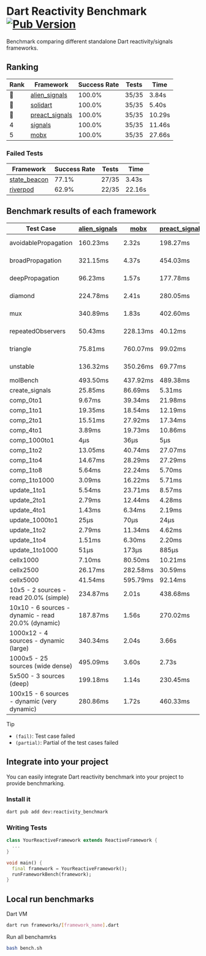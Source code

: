 # Dart Reactivity Benchmark [![Pub Version](https://img.shields.io/pub/v/reactivity_benchmark)](https://pub.dev/packages/reactivity_benchmark)

Benchmark comparing different standalone Dart reactivity/signals frameworks.

## Ranking

<!-- ranking start -->
| Rank | Framework | Success Rate | Tests | Time |
|------|-----------|--------------|-------|------|
| 🥇 | [alien_signals](https://github.com/medz/alien-signals-dart) | 100.0% | 35/35 | 3.84s |
| 🥈 | [solidart](https://github.com/nank1ro/solidart) | 100.0% | 35/35 | 5.40s |
| 🥉 | [preact_signals](https://pub.dev/packages/preact_signals) | 100.0% | 35/35 | 10.29s |
| 4 | [signals](https://github.com/rodydavis/signals.dart) | 100.0% | 35/35 | 11.46s |
| 5 | [mobx](https://github.com/mobxjs/mobx.dart) | 100.0% | 35/35 | 27.66s |

<!-- ranking end -->

### **Failed Tests**

<!-- fail start -->
| Framework | Success Rate | Tests | Time |
|-----------|--------------|-------|------|
| [state_beacon](https://github.com/jinyus/dart_beacon) | 77.1% | 27/35 | 3.43s |
| [riverpod](https://github.com/rrousselGit/riverpod) | 62.9% | 22/35 | 22.16s |

<!-- fail end -->

## Benchmark results of each framework

<!-- test-case start -->
| Test Case | [alien_signals](https://github.com/medz/alien-signals-dart) | [mobx](https://github.com/mobxjs/mobx.dart) | [preact_signals](https://pub.dev/packages/preact_signals) | [riverpod](https://github.com/rrousselGit/riverpod) | [signals](https://github.com/rodydavis/signals.dart) | [solidart](https://github.com/nank1ro/solidart) | [state_beacon](https://github.com/jinyus/dart_beacon) |
|---|---|---|---|---|---|---|---|
| avoidablePropagation | 160.23ms | 2.32s | 198.27ms | 1.35s | 207.63ms | 263.61ms | 149.03ms (fail) |
| broadPropagation | 321.15ms | 4.37s | 454.03ms | 82.08ms (fail) | 456.79ms | 458.21ms | 6.20ms (fail) |
| deepPropagation | 96.23ms | 1.57s | 177.78ms | 1.93s (fail) | 165.74ms | 146.54ms | 141.50ms (fail) |
| diamond | 224.78ms | 2.41s | 280.05ms | 2.59s (fail) | 279.45ms | 315.13ms | 182.42ms (fail) |
| mux | 340.89ms | 1.83s | 402.60ms | 562.79ms (fail) | 415.01ms | 405.25ms | 194.14ms (fail) |
| repeatedObservers | 50.43ms | 228.13ms | 40.12ms | 377.49ms (fail) | 44.99ms | 89.60ms | 53.07ms (fail) |
| triangle | 75.81ms | 760.07ms | 99.02ms | 876.37ms (fail) | 103.96ms | 97.74ms | 75.98ms (fail) |
| unstable | 136.32ms | 350.26ms | 69.77ms | 608.62ms (fail) | 79.48ms | 174.55ms | 339.06ms (fail) |
| molBench | 493.50ms | 437.92ms | 489.38ms | 11.00ms | 486.39ms | 493.28ms | 906μs |
| create_signals | 25.85ms | 86.69ms | 5.31ms | 25.30ms | 27.77ms | 75.22ms | 59.83ms |
| comp_0to1 | 9.67ms | 39.34ms | 21.98ms | 14.45ms | 12.44ms | 31.31ms | 53.52ms |
| comp_1to1 | 19.35ms | 18.54ms | 12.19ms | 23.14ms | 30.21ms | 49.71ms | 55.60ms |
| comp_2to1 | 15.51ms | 27.92ms | 17.34ms | 25.67ms | 8.85ms | 22.40ms | 37.34ms |
| comp_4to1 | 3.89ms | 19.73ms | 10.86ms | 3.25ms | 2.73ms | 16.49ms | 16.78ms |
| comp_1000to1 | 4μs | 36μs | 5μs | 5μs | 7μs | 14μs | 41μs |
| comp_1to2 | 13.05ms | 40.74ms | 27.07ms | 16.31ms | 22.24ms | 36.53ms | 45.00ms |
| comp_1to4 | 14.67ms | 28.29ms | 27.29ms | 31.20ms | 6.91ms | 15.85ms | 43.47ms |
| comp_1to8 | 5.64ms | 22.24ms | 5.70ms | 5.34ms | 7.31ms | 21.09ms | 42.55ms |
| comp_1to1000 | 3.09ms | 16.22ms | 5.71ms | 4.26ms | 4.28ms | 14.78ms | 37.93ms |
| update_1to1 | 5.54ms | 23.71ms | 8.57ms | 79.99ms | 8.96ms | 16.30ms | 5.69ms |
| update_2to1 | 2.79ms | 12.44ms | 4.28ms | 40.20ms | 4.45ms | 8.14ms | 2.90ms |
| update_4to1 | 1.43ms | 6.34ms | 2.19ms | 19.69ms | 2.23ms | 4.13ms | 1.47ms |
| update_1000to1 | 25μs | 70μs | 24μs | 225μs | 22μs | 40μs | 14μs |
| update_1to2 | 2.79ms | 11.34ms | 4.62ms | 40.28ms | 4.52ms | 8.31ms | 2.87ms |
| update_1to4 | 1.51ms | 6.30ms | 2.20ms | 20.00ms | 2.21ms | 4.09ms | 1.48ms |
| update_1to1000 | 51μs | 173μs | 885μs | 143μs | 44μs | 161μs | 378μs |
| cellx1000 | 7.10ms | 80.50ms | 10.21ms | N/A | 11.71ms | 13.73ms | 5.89ms |
| cellx2500 | 26.17ms | 282.58ms | 30.59ms | N/A | 37.75ms | 47.82ms | 32.09ms |
| cellx5000 | 41.54ms | 595.79ms | 92.14ms | N/A | 89.38ms | 158.75ms | 82.08ms |
| 10x5 - 2 sources - read 20.0% (simple) | 234.87ms | 2.01s | 438.68ms | 2.14s | 557.56ms | 325.37ms | 235.27ms |
| 10x10 - 6 sources - dynamic - read 20.0% (dynamic) | 187.87ms | 1.56s | 270.02ms | 1.46s (partial) | 280.20ms | 225.60ms | 200.12ms |
| 1000x12 - 4 sources - dynamic (large) | 340.34ms | 2.04s | 3.66s | 2.45s (partial) | 3.95s | 458.56ms | 353.02ms |
| 1000x5 - 25 sources (wide dense) | 495.09ms | 3.60s | 2.73s | 4.16s | 3.43s | 820.83ms | 503.06ms |
| 5x500 - 3 sources (deep) | 199.18ms | 1.14s | 230.45ms | 1.48s | 226.00ms | 231.82ms | 207.93ms |
| 100x15 - 6 sources - dynamic (very dynamic) | 280.86ms | 1.72s | 460.33ms | 1.73s (partial) | 486.24ms | 351.02ms | 261.44ms |

<!-- test-case end -->

> [!TIP]
> - `(fail)`: Test case failed
> - `(partial)`: Partial of the test cases failed

## Integrate into your project

You can easily integrate Dart reactivity benchmark into your project to provide benchmarking.

### Install it

```bash
dart pub add dev:reactivity_benchmark
```

### Writing Tests

```dart
class YourReactiveFramework extends ReactiveFramework {
  ...
}

void main() {
  final framework = YourReactiveFramework();
  runFrameworkBench(framework);
}
```

## Local run benchmarks

Dart VM
```bash
dart run frameworks/[framework_name].dart
```

Run all benchamrks
```bash
bash bench.sh
```
